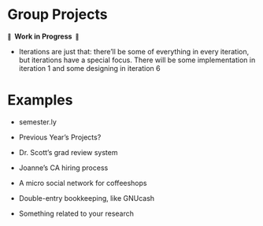 # Group Projects

**<small>🚧</small>  Work in Progress  <small>🚧</small>**

- Iterations are just that: there’ll be some of everything in every iteration, but iterations have a special focus. There will be some implementation in iteration 1 and some designing in iteration 6

# Examples

- semester.ly
- Previous Year’s Projects?

- Dr. Scott’s grad review system
- Joanne’s CA hiring process
- A micro social network for coffeeshops
- Double-entry bookkeeping, like GNUcash
- Something related to your research
